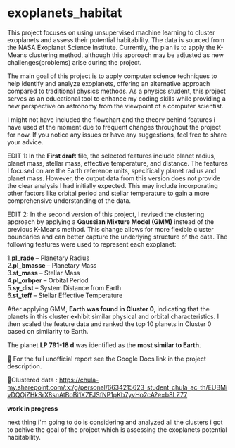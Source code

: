 # exoplanets_habitat
This project focuses on using unsupervised machine learning to cluster exoplanets and assess their potential habitability. The data is sourced from the NASA Exoplanet Science Institute. Currently, the plan is to apply the K-Means clustering method, although this approach may be adjusted as new challenges(problems) arise during the project.

The main goal of this project is to apply computer science techniques to help identify and analyze exoplanets, offering an alternative approach compared to traditional physics methods. As a physics student, this project serves as an educational tool to enhance my coding skills while providing a new perspective on astronomy from the viewpoint of a computer scientist. 

I might not have included the flowchart and the theory behind features i have used at the moment due to frequent changes throughout the project for now.
If you notice any issues or have any suggestions, feel free to share your advice.

EDIT 1:
In the **First draft** file, the selected features include planet radius, planet mass, stellar mass, effective temperature, and distance. The features I focused on are the Earth reference units, specifically planet radius and planet mass. However, the output data from this version does not provide the clear analysis I had initially expected. This may include incorporating other factors like orbital period and stellar temperature to gain a more comprehensive understanding of the data.

EDIT 2:
In the second version of this project, I revised the clustering approach by applying a **Gaussian Mixture Model (GMM)** instead of the previous K-Means method. This change allows for more flexible cluster boundaries and can better capture the underlying structure of the data.
The following features were used to represent each exoplanet:

1.**pl_rade** – Planetary Radius  
2.**pl_bmasse** – Planetary Mass  
3.**st_mass** – Stellar Mass  
4.**pl_orbper** – Orbital Period  
5.**sy_dist** – System Distance from Earth  
6.**st_teff** – Stellar Effective Temperature

After applying GMM, **Earth was found in Cluster 0**, indicating that the planets in this cluster exhibit similar physical and orbital characteristics. I then scaled the feature data and ranked the top 10 planets in Cluster 0 based on similarity to Earth.

The planet **LP 791-18 d** was identified as the **most similar to Earth**.

📄 For the full unofficial report see the Google Docs link in the project description.

📄Clustered data : https://chula-my.sharepoint.com/:x:/g/personal/6634215623_student_chula_ac_th/EUBMivDQOjZHkSrX8snAtBoBi1XZFJSfNP1pKb7yvHo2cA?e=b8LZ77

**work in progress**

next thing i'm going to do is considering and analyzed all the clusters i got to achive the goal of the project which is assessing the exoplanets potential habitability.
